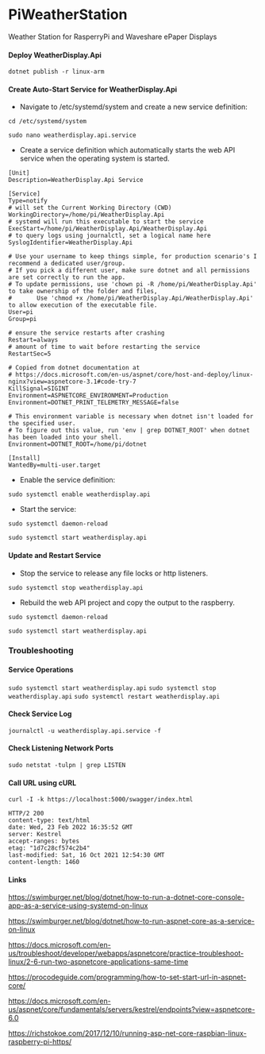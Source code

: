 # PiWeatherStation
Weather Station for RasperryPi and Waveshare ePaper Displays

#### Deploy WeatherDisplay.Api

`dotnet publish -r linux-arm`

#### Create Auto-Start Service for WeatherDisplay.Api
- Navigate to /etc/systemd/system and create a new service definition:

`cd /etc/systemd/system`

`sudo nano weatherdisplay.api.service`

- Create a service definition which automatically starts the web API service when the operating system is started.
```
[Unit]
Description=WeatherDisplay.Api Service

[Service]
Type=notify
# will set the Current Working Directory (CWD)
WorkingDirectory=/home/pi/WeatherDisplay.Api
# systemd will run this executable to start the service
ExecStart=/home/pi/WeatherDisplay.Api/WeatherDisplay.Api
# to query logs using journalctl, set a logical name here  
SyslogIdentifier=WeatherDisplay.Api

# Use your username to keep things simple, for production scenario's I recommend a dedicated user/group.
# If you pick a different user, make sure dotnet and all permissions are set correctly to run the app.
# To update permissions, use 'chown pi -R /home/pi/WeatherDisplay.Api' to take ownership of the folder and files,
#       Use 'chmod +x /home/pi/WeatherDisplay.Api/WeatherDisplay.Api' to allow execution of the executable file.
User=pi
Group=pi

# ensure the service restarts after crashing
Restart=always
# amount of time to wait before restarting the service              
RestartSec=5

# Copied from dotnet documentation at
# https://docs.microsoft.com/en-us/aspnet/core/host-and-deploy/linux-nginx?view=aspnetcore-3.1#code-try-7
KillSignal=SIGINT
Environment=ASPNETCORE_ENVIRONMENT=Production
Environment=DOTNET_PRINT_TELEMETRY_MESSAGE=false

# This environment variable is necessary when dotnet isn't loaded for the specified user.
# To figure out this value, run 'env | grep DOTNET_ROOT' when dotnet has been loaded into your shell.
Environment=DOTNET_ROOT=/home/pi/dotnet

[Install]
WantedBy=multi-user.target
```

- Enable the service definition:

`sudo systemctl enable weatherdisplay.api`

- Start the service:

`sudo systemctl daemon-reload`

`sudo systemctl start weatherdisplay.api`

#### Update and Restart Service
-  Stop the service to release any file locks or http listeners.

`sudo systemctl stop weatherdisplay.api`

- Rebuild the web API project and copy the output to the raspberry.

`sudo systemctl daemon-reload`

`sudo systemctl start weatherdisplay.api`

### Troubleshooting
#### Service Operations
`sudo systemctl start weatherdisplay.api`
`sudo systemctl stop weatherdisplay.api`
`sudo systemctl restart weatherdisplay.api`

#### Check Service Log
`journalctl -u weatherdisplay.api.service -f`

#### Check Listening Network Ports
`sudo netstat -tulpn | grep LISTEN`

#### Call URL using cURL
`curl -I -k https://localhost:5000/swagger/index.html`
```
HTTP/2 200
content-type: text/html
date: Wed, 23 Feb 2022 16:35:52 GMT
server: Kestrel
accept-ranges: bytes
etag: "1d7c28cf574c2b4"
last-modified: Sat, 16 Oct 2021 12:54:30 GMT
content-length: 1460
```


#### Links

https://swimburger.net/blog/dotnet/how-to-run-a-dotnet-core-console-app-as-a-service-using-systemd-on-linux

https://swimburger.net/blog/dotnet/how-to-run-aspnet-core-as-a-service-on-linux

https://docs.microsoft.com/en-us/troubleshoot/developer/webapps/aspnetcore/practice-troubleshoot-linux/2-6-run-two-aspnetcore-applications-same-time

https://procodeguide.com/programming/how-to-set-start-url-in-aspnet-core/

https://docs.microsoft.com/en-us/aspnet/core/fundamentals/servers/kestrel/endpoints?view=aspnetcore-6.0

https://richstokoe.com/2017/12/10/running-asp-net-core-raspbian-linux-raspberry-pi-https/